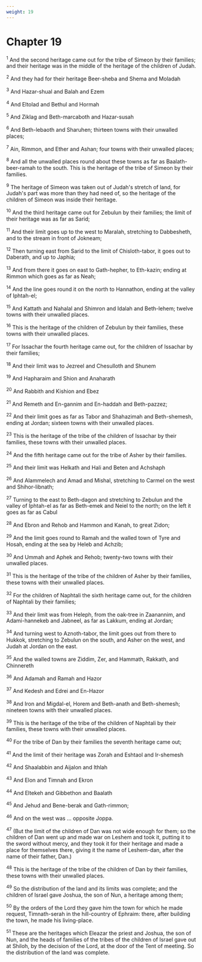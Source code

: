 ```yaml
---
weight: 19
---
```


# Chapter 19

<sup>1</sup> And the second heritage came out for the tribe of Simeon by their families; and their heritage was in the middle of the heritage of the children of Judah. 

<sup>2</sup> And they had for their heritage Beer-sheba and Shema and Moladah 

<sup>3</sup> And Hazar-shual and Balah and Ezem 

<sup>4</sup> And Eltolad and Bethul and Hormah 

<sup>5</sup> And Ziklag and Beth-marcaboth and Hazar-susah 

<sup>6</sup> And Beth-lebaoth and Sharuhen; thirteen towns with their unwalled places; 

<sup>7</sup> Ain, Rimmon, and Ether and Ashan; four towns with their unwalled places; 

<sup>8</sup> And all the unwalled places round about these towns as far as Baalath-beer-ramah to the south. This is the heritage of the tribe of Simeon by their families. 

<sup>9</sup> The heritage of Simeon was taken out of Judah's stretch of land, for Judah's part was more than they had need of, so the heritage of the children of Simeon was inside their heritage. 

<sup>10</sup> And the third heritage came out for Zebulun by their families; the limit of their heritage was as far as Sarid; 

<sup>11</sup> And their limit goes up to the west to Maralah, stretching to Dabbesheth, and to the stream in front of Jokneam; 

<sup>12</sup> Then turning east from Sarid to the limit of Chisloth-tabor, it goes out to Daberath, and up to Japhia; 

<sup>13</sup> And from there it goes on east to Gath-hepher, to Eth-kazin; ending at Rimmon which goes as far as Neah; 

<sup>14</sup> And the line goes round it on the north to Hannathon, ending at the valley of Iphtah-el; 

<sup>15</sup> And Kattath and Nahalal and Shimron and Idalah and Beth-lehem; twelve towns with their unwalled places. 

<sup>16</sup> This is the heritage of the children of Zebulun by their families, these towns with their unwalled places. 

<sup>17</sup> For Issachar the fourth heritage came out, for the children of Issachar by their families; 

<sup>18</sup> And their limit was to Jezreel and Chesulloth and Shunem 

<sup>19</sup> And Hapharaim and Shion and Anaharath 

<sup>20</sup> And Rabbith and Kishion and Ebez 

<sup>21</sup> And Remeth and En-gannim and En-haddah and Beth-pazzez; 

<sup>22</sup> And their limit goes as far as Tabor and Shahazimah and Beth-shemesh, ending at Jordan; sixteen towns with their unwalled places. 

<sup>23</sup> This is the heritage of the tribe of the children of Issachar by their families, these towns with their unwalled places. 

<sup>24</sup> And the fifth heritage came out for the tribe of Asher by their families. 

<sup>25</sup> And their limit was Helkath and Hali and Beten and Achshaph 

<sup>26</sup> And Alammelech and Amad and Mishal, stretching to Carmel on the west and Shihor-libnath; 

<sup>27</sup> Turning to the east to Beth-dagon and stretching to Zebulun and the valley of Iphtah-el as far as Beth-emek and Neiel to the north; on the left it goes as far as Cabul 

<sup>28</sup> And Ebron and Rehob and Hammon and Kanah, to great Zidon; 

<sup>29</sup> And the limit goes round to Ramah and the walled town of Tyre and Hosah, ending at the sea by Heleb and Achzib; 

<sup>30</sup> And Ummah and Aphek and Rehob; twenty-two towns with their unwalled places. 

<sup>31</sup> This is the heritage of the tribe of the children of Asher by their families, these towns with their unwalled places. 

<sup>32</sup> For the children of Naphtali the sixth heritage came out, for the children of Naphtali by their families; 

<sup>33</sup> And their limit was from Heleph, from the oak-tree in Zaanannim, and Adami-hannekeb and Jabneel, as far as Lakkum, ending at Jordan; 

<sup>34</sup> And turning west to Aznoth-tabor, the limit goes out from there to Hukkok, stretching to Zebulun on the south, and Asher on the west, and Judah at Jordan on the east. 

<sup>35</sup> And the walled towns are Ziddim, Zer, and Hammath, Rakkath, and Chinnereth 

<sup>36</sup> And Adamah and Ramah and Hazor 

<sup>37</sup> And Kedesh and Edrei and En-Hazor 

<sup>38</sup> And Iron and Migdal-el, Horem and Beth-anath and Beth-shemesh; nineteen towns with their unwalled places. 

<sup>39</sup> This is the heritage of the tribe of the children of Naphtali by their families, these towns with their unwalled places. 

<sup>40</sup> For the tribe of Dan by their families the seventh heritage came out; 

<sup>41</sup> And the limit of their heritage was Zorah and Eshtaol and Ir-shemesh 

<sup>42</sup> And Shaalabbin and Aijalon and Ithlah 

<sup>43</sup> And Elon and Timnah and Ekron 

<sup>44</sup> And Eltekeh and Gibbethon and Baalath 

<sup>45</sup> And Jehud and Bene-berak and Gath-rimmon; 

<sup>46</sup> And on the west was ... opposite Joppa. 

<sup>47</sup> (But the limit of the children of Dan was not wide enough for them; so the children of Dan went up and made war on Leshem and took it, putting it to the sword without mercy, and they took it for their heritage and made a place for themselves there, giving it the name of Leshem-dan, after the name of their father, Dan.) 

<sup>48</sup> This is the heritage of the tribe of the children of Dan by their families, these towns with their unwalled places. 

<sup>49</sup> So the distribution of the land and its limits was complete; and the children of Israel gave Joshua, the son of Nun, a heritage among them; 

<sup>50</sup> By the orders of the Lord they gave him the town for which he made request, Timnath-serah in the hill-country of Ephraim: there, after building the town, he made his living-place. 

<sup>51</sup> These are the heritages which Eleazar the priest and Joshua, the son of Nun, and the heads of families of the tribes of the children of Israel gave out at Shiloh, by the decision of the Lord, at the door of the Tent of meeting. So the distribution of the land was complete. 


